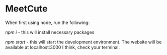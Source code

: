 # MeetCute

When first using node, run the following:

*npm i* - this will install necessary packages

*npm start* - this will start the development environment.
The website will be available at localhost:3000 I think,
check your terminal.